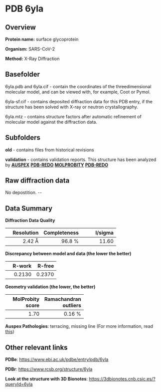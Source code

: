 # PDB 6yla

## Overview

**Protein name:** surface glycoprotein

**Organism:** SARS-CoV-2

**Method:** X-Ray Diffraction

## Basefolder

6yla.pdb and 6yla.cif - contain the coordinates of the threedimensional molecular model, and can be viewed with, for example, Coot or Pymol.

6yla-sf.cif - contains deposited diffraction data for this PDB entry, if the structure has been solved with X-ray or neutron crystallography.

6yla.mtz - contains structure factors after automatic refinement of molecular model against the diffraction data.

## Subfolders



**old** - contains files from historical revisions

**validation** - contains validation reports. This structure has been analyzed by [**AUSPEX**](https://github.com/thorn-lab/coronavirus_structural_task_force/tree/master/pdb/surface_glycoprotein/SARS-CoV-2/6yla/validation/auspex) [**PDB-REDO**](https://github.com/thorn-lab/coronavirus_structural_task_force/tree/master/pdb/surface_glycoprotein/SARS-CoV-2/6yla/validation/pdb-redo) [**MOLPROBITY**](https://github.com/thorn-lab/coronavirus_structural_task_force/tree/master/pdb/surface_glycoprotein/SARS-CoV-2/6yla/validation/molprobity) [**PDB-REDO**](https://github.com/thorn-lab/coronavirus_structural_task_force/blob/master/pdb/surface_glycoprotein/SARS-CoV-2/6yla/validation/Xtriage_output.log) 

## Raw diffraction data

No depostition. --<br> 

## Data Summary
**Diffraction Data Quality**

|   | Resolution | Completeness| I/sigma |
|---|-------------:|----------------:|--------------:|
|   |2.42 Å|96.8  %|<img width=50/>11.60|

**Discrepancy between model and data (the lower the better)**

|   | **R-work**| **R-free**   
|---|-------------:|----------------:|           
||  0.2130|  0.2370|

**Geometry validation (the lower, the better)**

|   |**MolProbity<br>score**| **Ramachandran<br>outliers** 
|---|-------------:|----------------:|
||  1.70|  0.16 %|

**Auspex Pathologies**: terracing, missing line (For more information, read [this](https://github.com/thorn-lab/coronavirus_structural_task_force/blob/master/pdb/surface_glycoprotein/SARS-CoV-2/6yla/validation/auspex/6yla_auspex_comments.txt))

 



## Other relevant links 
**PDBe**:  https://www.ebi.ac.uk/pdbe/entry/pdb/6yla
 
**PDBr**: https://www.rcsb.org/structure/6yla 

**Look at the structure with 3D Bionotes**: https://3dbionotes.cnb.csic.es/?queryId=6yla

